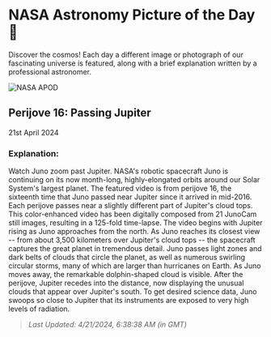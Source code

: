 
  # NASA Astronomy Picture of the Day 🌌

  Discover the cosmos! Each day a different image or photograph of our fascinating universe is featured, along with a brief explanation written by a professional astronomer.

![NASA APOD](undefined)

## Perijove 16: Passing Jupiter

21st April 2024

### Explanation: 

Watch Juno zoom past Jupiter.  NASA's robotic spacecraft Juno is continuing on its now month-long, highly-elongated orbits around our Solar System's largest planet.  The featured video is from perijove 16, the sixteenth time that Juno passed near Jupiter since it arrived in mid-2016. Each perijove passes near a slightly different part of Jupiter's cloud tops.  This color-enhanced video has been digitally composed from 21 JunoCam still images, resulting in a 125-fold time-lapse. The video begins with Jupiter rising as Juno approaches from the north. As Juno reaches its closest view -- from about 3,500 kilometers over Jupiter's cloud tops -- the spacecraft captures the great planet in tremendous detail. Juno passes light zones and dark belts of clouds that circle the planet, as well as numerous swirling circular storms, many of which are larger than hurricanes on Earth.  As Juno moves away, the remarkable dolphin-shaped cloud is visible.  After the perijove, Jupiter recedes into the distance, now displaying the unusual clouds that appear over Jupiter's south.  To get desired science data, Juno swoops so close to Jupiter that its instruments are exposed to very high levels of radiation.

> _Last Updated: 4/21/2024, 6:38:38 AM (in GMT)_
